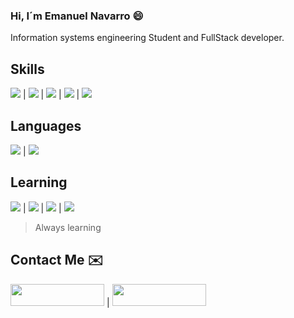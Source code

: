 
### Hi, I´m Emanuel Navarro :smile:

Information systems engineering Student and FullStack developer.

##  Skills
<img src="https://img.shields.io/badge/-HTML-darkred"> | <img src="https://img.shields.io/badge/-CSS-darkblue"> | <img src="https://img.shields.io/badge/-Python-yellow"> | <img src="https://img.shields.io/badge/-Django-darkgreen"> | <img src="https://img.shields.io/badge/-SQL-blue">

## Languages
<img src="https://img.shields.io/badge/-Spanish-darkred"> | <img src="https://img.shields.io/badge/-English-blue"> 

## Learning
<img src="https://img.shields.io/badge/-ReactJS-violet"> | <img src="https://img.shields.io/badge/-Javascript-orange"> | <img src="https://img.shields.io/badge/-NodeJS-green"> | <img src="https://img.shields.io/badge/-German-yellow">


> Always learning

## Contact Me :envelope:

<a href="https://www.linkedin.com/in/emanuelnav" target="__blank"><img src="https://img.shields.io/badge/linkedin-%23108CCC.svg?&style=for-the-badge&logo=linkedin&logoColor=white" height="35" width="150"></a> | <a href="https://www.instagram.com/emanuelnav_" target="__blank"><img src="https://img.shields.io/badge/instagram-%23D17417.svg?&style=for-the-badge&logo=instagram&logoColor=white" height="35" width="150"></a>

